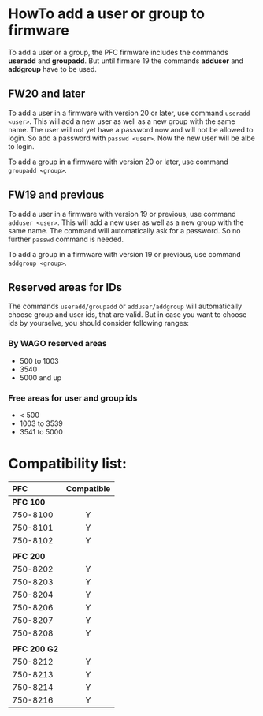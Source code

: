 # HowTo add a user or group to firmware

To add a user or a group, the PFC firmware includes the commands **useradd** and **groupadd**. But until firmare 19 the commands **adduser** and **addgroup** have to be used.

## FW20 and later
To add a user in a firmware with version 20 or later, use command ```useradd <user>```. This will add a new user as well as a new group with the same name. The user will not yet have a password now and will not be allowed to login. So add a password with ```passwd <user>```. Now the new user will be albe to login.

To add a group in a firmware with version 20 or later, use command ```groupadd <group>```. 

## FW19 and previous
To add a user in a firmware with version 19 or previous, use command ```adduser <user>```. This will add a new user as well as a new group with the same name. The command will automatically ask for a password. So no further ```passwd``` command is needed.

To add a group in a firmware with version 19 or previous, use command ```addgroup <group>```. 

## Reserved areas for IDs
The commands ```useradd/groupadd``` or ```adduser/addgroup``` will automatically choose group and user ids, that are valid. But in case you want to choose ids by yourselve, you should consider following ranges:

### By WAGO reserved areas
+ 500 to 1003
+ 3540
+ 5000 and up

### Free areas for user and group ids
+ < 500
+ 1003 to 3539
+ 3541 to 5000


# Compatibility list:
| PFC | Compatible |
|:-------------|:------------:|
| **PFC 100** | |
| 750-8100 | Y |
| 750-8101 | Y |
| 750-8102 | Y |
|  |  |
| **PFC 200** | |
| 750-8202 | Y |
| 750-8203 | Y |
| 750-8204 | Y |
| 750-8206 | Y |
| 750-8207 | Y |
| 750-8208 | Y |
|  |  |
| **PFC 200 G2** | |
| 750-8212 | Y |
| 750-8213 | Y |
| 750-8214 | Y |
| 750-8216 | Y |